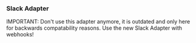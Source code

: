 ### Slack Adapter
IMPORTANT:
Don't use this adapter anymore, it is outdated and only here for backwards compatability reasons. Use the new Slack Adapter with webhooks!

